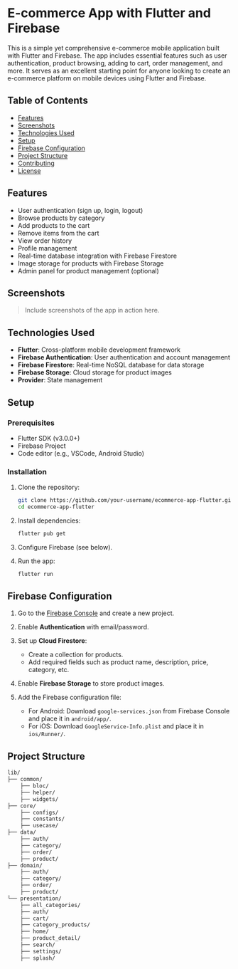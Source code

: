 # E-commerce App with Flutter and Firebase

This is a simple yet comprehensive e-commerce mobile application built with Flutter and Firebase. The app includes essential features such as user authentication, product browsing, adding to cart, order management, and more. It serves as an excellent starting point for anyone looking to create an e-commerce platform on mobile devices using Flutter and Firebase.

## Table of Contents

- [Features](#features)
- [Screenshots](#screenshots)
- [Technologies Used](#technologies-used)
- [Setup](#setup)
- [Firebase Configuration](#firebase-configuration)
- [Project Structure](#project-structure)
- [Contributing](#contributing)
- [License](#license)

## Features

- User authentication (sign up, login, logout)
- Browse products by category
- Add products to the cart
- Remove items from the cart
- View order history
- Profile management
- Real-time database integration with Firebase Firestore
- Image storage for products with Firebase Storage
- Admin panel for product management (optional)

## Screenshots

> Include screenshots of the app in action here.

## Technologies Used

- **Flutter**: Cross-platform mobile development framework
- **Firebase Authentication**: User authentication and account management
- **Firebase Firestore**: Real-time NoSQL database for data storage
- **Firebase Storage**: Cloud storage for product images
- **Provider**: State management

## Setup

### Prerequisites

- Flutter SDK (v3.0.0+)
- Firebase Project
- Code editor (e.g., VSCode, Android Studio)

### Installation

1. Clone the repository:

    ```bash
    git clone https://github.com/your-username/ecommerce-app-flutter.git
    cd ecommerce-app-flutter
    ```

2. Install dependencies:

    ```bash
    flutter pub get
    ```

3. Configure Firebase (see below).

4. Run the app:

    ```bash
    flutter run
    ```

## Firebase Configuration

1. Go to the [Firebase Console](https://console.firebase.google.com/) and create a new project.

2. Enable **Authentication** with email/password.

3. Set up **Cloud Firestore**:
   - Create a collection for products.
   - Add required fields such as product name, description, price, category, etc.

4. Enable **Firebase Storage** to store product images.

5. Add the Firebase configuration file:
   - For Android: Download `google-services.json` from Firebase Console and place it in `android/app/`.
   - For iOS: Download `GoogleService-Info.plist` and place it in `ios/Runner/`.

## Project Structure

```bash
lib/
├── common/
    ├── bloc/          
    ├── helper/            
    ├── widgets/            
├── core/
    ├── configs/          
    ├── constants/            
    ├── usecase/           
├── data/
    ├── auth/          
    ├── category/            
    ├── order/
    ├── product/
├── domain/  
    ├── auth/          
    ├── category/            
    ├── order/
    ├── product/        
└── presentation/
    ├── all_categories/
    ├── auth/            
    ├── cart/
    ├── category_products/
    ├── home/
    ├── product_detail/          
    ├── search/
    ├── settings/
    ├── splash/
